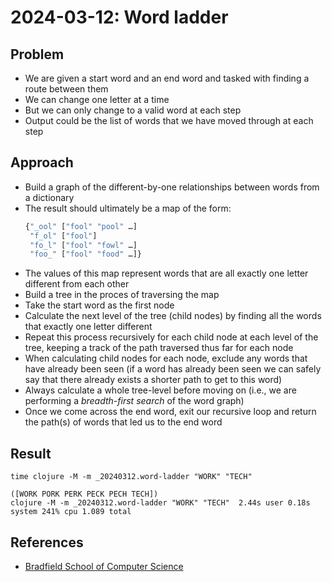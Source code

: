 # 2024-03-12: Word ladder

## Problem

- We are given a start word and an end word and tasked with finding a route between them
- We can change one letter at a time
- But we can only change to a valid word at each step
- Output could be the list of words that we have moved through at each step

## Approach

- Build a graph of the different-by-one relationships between words from a dictionary
- The result should ultimately be a map of the form:
  ```clojure
  {"_ool" ["fool" "pool" …]
   "f_ol" ["fool"]
   "fo_l" ["fool" "fowl" …]
   "foo_" ["fool" "food" …]}
  ```
- The values of this map represent words that are all exactly one letter different from each other
- Build a tree in the proces of traversing the map
- Take the start word as the first node
- Calculate the next level of the tree (child nodes) by finding all the words that exactly one letter different
- Repeat this process recursively for each child node at each level of the tree, keeping a track of the path traversed
  thus far for each node
- When calculating child nodes for each node, exclude any words that have already been seen (if a word has already been
  seen we can safely say that there already exists a shorter path to get to this word)
- Always calculate a whole tree-level before moving on (i.e., we are performing a _breadth-first search_ of the word
  graph)
- Once we come across the end word, exit our recursive loop and return the path(s) of words that led us to the end word

## Result

```shell
time clojure -M -m _20240312.word-ladder "WORK" "TECH"
```

```shell
([WORK PORK PERK PECK PECH TECH])
clojure -M -m _20240312.word-ladder "WORK" "TECH"  2.44s user 0.18s system 241% cpu 1.089 total
```

## References

- [Bradfield School of Computer Science](https://bradfieldcs.com/algos/graphs/word-ladder/)
